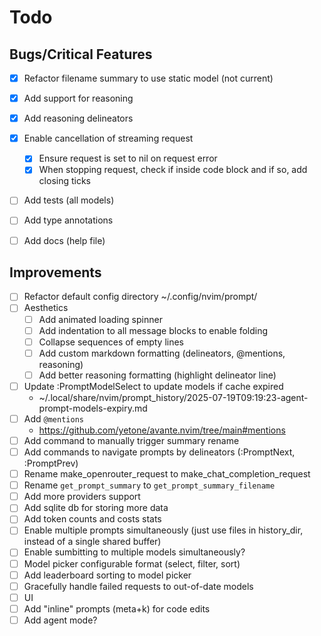 
# Todo

## Bugs/Critical Features

- [x] Refactor filename summary to use static model (not current)
- [x] Add support for reasoning
- [x] Add reasoning delineators
- [x] Enable cancellation of streaming request
  + [x] Ensure request is set to nil on request error
  + [x] When stopping request, check if inside code block and if so, add closing ticks
- [ ] Add tests (all models)
- [ ] Add type annotations
- [ ] Add docs (help file)


## Improvements

- [ ] Refactor default config directory
  ~/.config/nvim/prompt/
- [ ] Aesthetics
  + [ ] Add animated loading spinner
  + [ ] Add indentation to all message blocks to enable folding
  + [ ] Collapse sequences of empty lines
  + [ ] Add custom markdown formatting (delineators, @mentions, reasoning)
  + [ ] Add better reasoning formatting (highlight delineator line)
- [ ] Update :PromptModelSelect to update models if cache expired
  + ~/.local/share/nvim/prompt_history/2025-07-19T09:19:23-agent-prompt-models-expiry.md
- [ ] Add `@mentions`
  + https://github.com/yetone/avante.nvim/tree/main#mentions
- [ ] Add command to manually trigger summary rename
- [ ] Add commands to navigate prompts by delineators (:PromptNext, :PromptPrev)
- [ ] Rename make_openrouter_request to make_chat_completion_request
- [ ] Rename `get_prompt_summary` to `get_prompt_summary_filename`
- [ ] Add more providers support
- [ ] Add sqlite db for storing more data
- [ ] Add token counts and costs stats
- [ ] Enable multiple prompts simultaneously (just use files in history_dir, instead of a single shared buffer)
- [ ] Enable sumbitting to multiple models simultaneously?
- [ ] Model picker configurable format (select, filter, sort)
- [ ] Add leaderboard sorting to model picker
- [ ] Gracefully handle failed requests to out-of-date models
- [ ] UI
- [ ] Add "inline" prompts (meta+k) for code edits
- [ ] Add agent mode?
